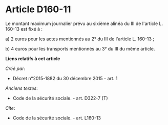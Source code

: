 # Article D160-11

Le montant maximum journalier prévu au sixième alinéa du III de l'article L. 160-13 est fixé à : 

a) 2 euros pour les actes mentionnés au 2° du III de l'article L. 160-13 ; 

b) 4 euros pour les transports mentionnés au 3° du III du même article.

**Liens relatifs à cet article**

_Créé par_:

  - Décret n°2015-1882 du 30 décembre 2015 - art. 1

_Anciens textes_:

  - Code de la sécurité sociale. - art. D322-7 (T)

_Cite_:

  - Code de la sécurité sociale. - art. L160-13

